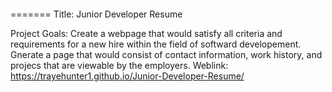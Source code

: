 
<p> <img scr="resume screnshot.png" height "400" />
 </p>

=======
 Title: Junior Developer Resume 

  Project Goals: Create a webpage that would satisfy all criteria and requirements for a new hire within the field of softward developement. Gnerate a page that would consist of contact information, work history, and projecs that are viewable by the employers. 
 Weblink:  https://trayehunter1.github.io/Junior-Developer-Resume/
 

